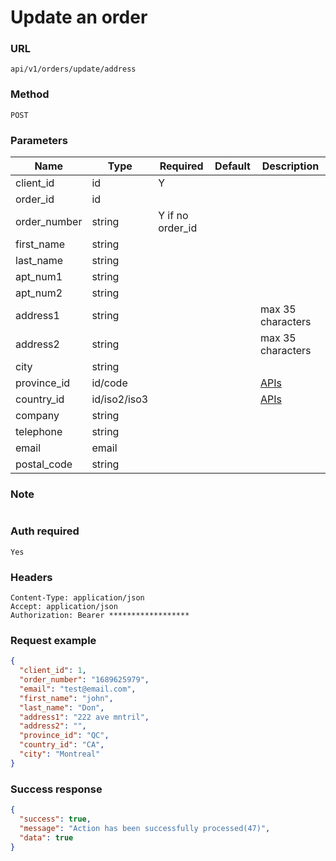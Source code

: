# Update an order

### URL

```text
api/v1/orders/update/address
```

### Method

```text
POST
```

### Parameters

| Name         | Type         | Required         | Default | Description                        |
|--------------|--------------|------------------|---------|------------------------------------|
| client_id    | id           | Y                |         |                                    |
| order_id     | id           |                  |         |                                    |
| order_number | string       | Y if no order_id |         |                                    |
| first_name   | string       |                  |         |                                    |
| last_name    | string       |                  |         |                                    |
| apt_num1     | string       |                  |         |                                    |
| apt_num2     | string       |                  |         |                                    |
| address1     | string       |                  |         | max 35 characters                  |
| address2     | string       |                  |         | max 35 characters                  |
| city         | string       |                  |         |                                    |
| province_id  | id/code      |                  |         | [APIs](../Others/get_provinces.md) |
| country_id   | id/iso2/iso3 |                  |         | [APIs](../Others/get_countries.md) |
| company      | string       |                  |         |                                    |
| telephone    | string       |                  |         |                                    |
| email        | email        |                  |         |                                    |
| postal_code  | string       |                  |         |                                    |

### Note

```text

```

### Auth required

```text
Yes
```

### Headers

```text
Content-Type: application/json
Accept: application/json
Authorization: Bearer ******************
```

### Request example

```json
{
  "client_id": 1,
  "order_number": "1689625979",
  "email": "test@email.com",
  "first_name": "john",
  "last_name": "Don",
  "address1": "222 ave mntril",
  "address2": "",
  "province_id": "QC",
  "country_id": "CA",
  "city": "Montreal"
}
```

### Success response

```json
{
  "success": true,
  "message": "Action has been successfully processed(47)",
  "data": true
}
```

